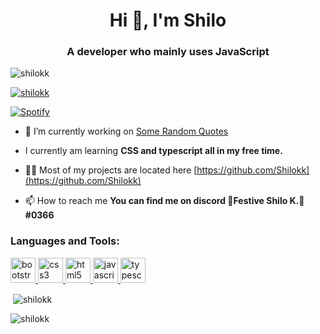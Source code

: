 <h1 align="center">Hi 👋, I'm Shilo</h1>
<h3 align="center">A developer who mainly uses JavaScript</h3>

<p align="left"> <img src="https://komarev.com/ghpvc/?username=shilokk&label=Profile%20views&color=0e75b6&style=flat" alt="shilokk" /> </p>

<p align="left"> <a href="https://github.com/ryo-ma/github-profile-trophy"><img src="https://github-profile-trophy.vercel.app/?username=shilokk" alt="shilokk" /></a> </p>

[![Spotify](https://playing.shilokk.vercel.app/api/spotify)](https://open.spotify.com/user/pbo4vx8zi8bkmp1gskm0negc2)

- 🔭 I’m currently working on [Some Random Quotes](https://github.com/Shilokk/SomeRandomQuotes)

- I currently am learning **CSS and typescript all in my free time.**

- 👨‍💻 Most of my projects are located here [https://github.com/Shilokk](https://github.com/Shilokk)

- 📫 How to reach me **You can find me on discord 🎄Festive Shilo K.🎄#0366**

<h3 align="left">Languages and Tools:</h3>
<p align="left"> <a href="https://getbootstrap.com" target="_blank"> <img src="https://devicons.github.io/devicon/devicon.git/icons/bootstrap/bootstrap-plain.svg" alt="bootstrap" width="40" height="40"/> </a> <a href="https://www.w3schools.com/css/" target="_blank"> <img src="https://devicons.github.io/devicon/devicon.git/icons/css3/css3-original-wordmark.svg" alt="css3" width="40" height="40"/> </a> <a href="https://www.w3.org/html/" target="_blank"> <img src="https://devicons.github.io/devicon/devicon.git/icons/html5/html5-original-wordmark.svg" alt="html5" width="40" height="40"/> </a> <a href="https://developer.mozilla.org/en-US/docs/Web/JavaScript" target="_blank"> <img src="https://devicons.github.io/devicon/devicon.git/icons/javascript/javascript-original.svg" alt="javascript" width="40" height="40"/> </a> <a href="https://www.typescriptlang.org/" target="_blank"> <img src="https://devicons.github.io/devicon/devicon.git/icons/typescript/typescript-original.svg" alt="typescript" width="40" height="40"/> </a> </p>

<p>&nbsp;<img align="center" src="https://github-readme-stats.vercel.app/api?username=shilokk&show_icons=true&locale=en" alt="shilokk" /></p>

<p><img align="center" src="https://github-readme-streak-stats.herokuapp.com/?user=shilokk&" alt="shilokk" /></p>
